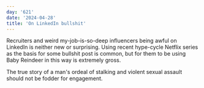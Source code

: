 ```yaml
---
day: '621'
date: '2024-04-28'
title: 'On LinkedIn bullshit'
---
```


Recruiters and weird my-job-is-so-deep influencers being awful on LinkedIn is neither new or surprising. Using recent hype-cycle Netflix series as the basis for some bullshit post is common, but for them to be using Baby Reindeer in this way is extremely gross.

The true story of a man's ordeal of stalking and violent sexual assault should not be fodder for engagement.
